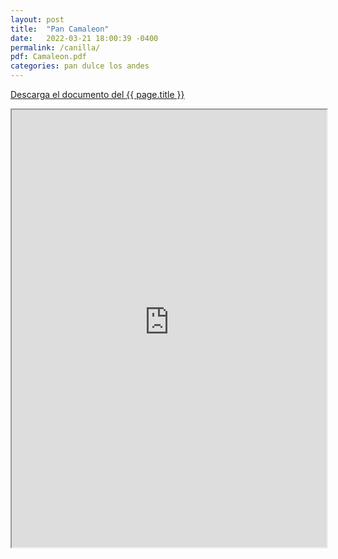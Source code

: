 ```yaml
---
layout: post
title:  "Pan Camaleon"
date:   2022-03-21 18:00:39 -0400
permalink: /canilla/
pdf: Camaleon.pdf
categories: pan dulce los andes
---
```


<a href="https://panesvenezolanos.github.io/assets/pdf/{{ page.pdf }}">Descarga el documento del {{ page.title }}</a>

<iframe src="https://panesvenezolanos.github.io/assets/pdf/{{ page.pdf }}" width="100%" height="700px">

